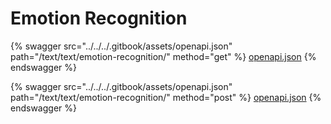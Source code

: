 # Emotion Recognition

{% swagger src="../../../.gitbook/assets/openapi.json" path="/text/text/emotion-recognition/" method="get" %}
[openapi.json](../../../.gitbook/assets/openapi.json)
{% endswagger %}

{% swagger src="../../../.gitbook/assets/openapi.json" path="/text/text/emotion-recognition/" method="post" %}
[openapi.json](../../../.gitbook/assets/openapi.json)
{% endswagger %}

